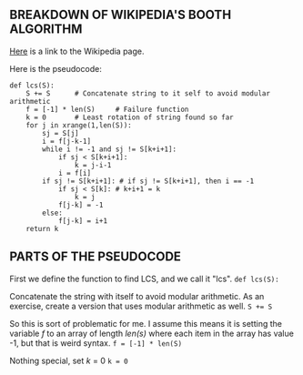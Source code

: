 ## BREAKDOWN OF WIKIPEDIA'S BOOTH ALGORITHM

[Here](https://en.wikipedia.org/wiki/Lexicographically_minimal_string_rotation#Booth.27s_Algorithm) is a link to the Wikipedia page.

Here is the pseudocode:
```
def lcs(S):
    S += S      # Concatenate string to it self to avoid modular arithmetic
    f = [-1] * len(S)     # Failure function
    k = 0       # Least rotation of string found so far
    for j in xrange(1,len(S)):
        sj = S[j]
        i = f[j-k-1]
        while i != -1 and sj != S[k+i+1]:
            if sj < S[k+i+1]:
                k = j-i-1
            i = f[i]
        if sj != S[k+i+1]: # if sj != S[k+i+1], then i == -1
            if sj < S[k]: # k+i+1 = k
                k = j
            f[j-k] = -1
        else:
            f[j-k] = i+1
    return k
```

## PARTS OF THE PSEUDOCODE

First we define the function to find LCS, and we call it "lcs".
`def lcs(S):`

Concatenate the string with itself to avoid modular arithmetic. As an exercise, create a version that uses modular arithmetic as well.
`S += S`

So this is sort of problematic for me. I assume this means it is setting the variable *f* to an array of length *len(s)* where each item in the array has value -1, but that is weird syntax.
`f = [-1] * len(S)`

Nothing special, set *k* = 0
`k = 0`
